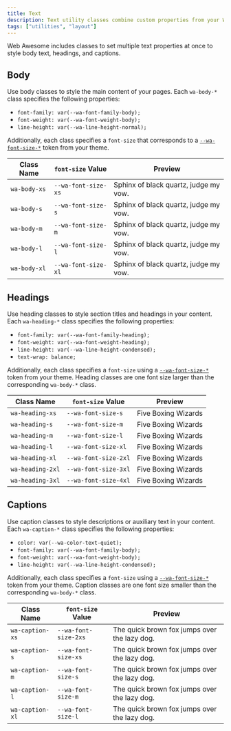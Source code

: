 ```yaml
---
title: Text
description: Text utility classes combine custom properties from your Web Awesome theme to conveniently style text content.
tags: ["utilities", "layout"]
---
```


Web Awesome includes classes to set multiple text properties at once to style body text, headings, and captions.

## Body

Use body classes to style the main content of your pages. Each `wa-body-*` class specifies the following properties:
- `font-family: var(--wa-font-family-body);`
- `font-weight: var(--wa-font-weight-body);`
- `line-height: var(--wa-line-height-normal);`

Additionally, each class specifies a `font-size` that corresponds to a [`--wa-font-size-*`](/docs/tokens/typography/#font-size) token from your theme.

| Class Name         | `font-size` Value    |  Preview                                                                  |
| ------------------ | -------------------- | ------------------------------------------------------------------------- |
| `wa-body-xs`  | `--wa-font-size-xs`  | <div class="wa-body-xs">Sphinx of black quartz, judge my vow.</div>  |
| `wa-body-s`   | `--wa-font-size-s`   | <div class="wa-body-s">Sphinx of black quartz, judge my vow.</div>   |
| `wa-body-m`   | `--wa-font-size-m`   | <div class="wa-body-m">Sphinx of black quartz, judge my vow.</div>   |
| `wa-body-l`   | `--wa-font-size-l`   | <div class="wa-body-l">Sphinx of black quartz, judge my vow.</div>   |
| `wa-body-xl`  | `--wa-font-size-xl`  | <div class="wa-body-xl">Sphinx of black quartz, judge my vow.</div>  |

## Headings

Use heading classes to style section titles and headings in your content. Each `wa-heading-*` class specifies the following properties:
- `font-family: var(--wa-font-family-heading);`
- `font-weight: var(--wa-font-weight-heading);`
- `line-height: var(--wa-line-height-condensed);`
- `text-wrap: balance;`

Additionally, each class specifies a `font-size` using a [`--wa-font-size-*`](/docs/tokens/typography/#font-size) token from your theme. Heading classes are one font size larger than the corresponding `wa-body-*` class.

| Class Name       | `font-size` Value    | Preview                                               |
| ---------------- | -------------------- | ----------------------------------------------------- |
| `wa-heading-xs`  | `--wa-font-size-s`   | <div class="wa-heading-xs">Five Boxing Wizards</div>  |
| `wa-heading-s`   | `--wa-font-size-m`   | <div class="wa-heading-s">Five Boxing Wizards</div>   |
| `wa-heading-m`   | `--wa-font-size-l`   | <div class="wa-heading-m">Five Boxing Wizards</div>   |
| `wa-heading-l`   | `--wa-font-size-xl`  | <div class="wa-heading-l">Five Boxing Wizards</div>   |
| `wa-heading-xl`  | `--wa-font-size-2xl` | <div class="wa-heading-xl">Five Boxing Wizards</div>  |
| `wa-heading-2xl` | `--wa-font-size-3xl` | <div class="wa-heading-2xl">Five Boxing Wizards</div> |
| `wa-heading-3xl` | `--wa-font-size-4xl` | <div class="wa-heading-3xl">Five Boxing Wizards</div> |

## Captions

Use caption classes to style descriptions or auxiliary text in your content. Each `wa-caption-*` class specifies the following properties:
- `color: var(--wa-color-text-quiet);`
- `font-family: var(--wa-font-family-body);`
- `font-weight: var(--wa-font-weight-body);`
- `line-height: var(--wa-line-height-condensed);`

Additionally, each class specifies a `font-size` using a [`--wa-font-size-*`](/docs/tokens/typography/#font-size) token from your theme. Caption classes are one font size smaller than the corresponding `wa-body-*` class.

| Class Name       | `font-size` Value    | Preview                                                                        |
| ---------------- | -------------------- | ------------------------------------------------------------------------------ |
| `wa-caption-xs`  | `--wa-font-size-2xs` | <div class="wa-caption-xs">The quick brown fox jumps over the lazy dog.</div>  |
| `wa-caption-s`   | `--wa-font-size-xs`  | <div class="wa-caption-s">The quick brown fox jumps over the lazy dog.</div>   |
| `wa-caption-m`   | `--wa-font-size-s`   | <div class="wa-caption-m">The quick brown fox jumps over the lazy dog.</div>   |
| `wa-caption-l`   | `--wa-font-size-m`   | <div class="wa-caption-l">The quick brown fox jumps over the lazy dog.</div>   |
| `wa-caption-xl`  | `--wa-font-size-l`   | <div class="wa-caption-xl">The quick brown fox jumps over the lazy dog.</div>  |
